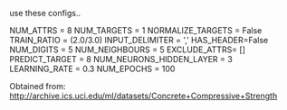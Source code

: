 use these configs..

NUM_ATTRS = 8
NUM_TARGETS = 1
NORMALIZE_TARGETS = False
TRAIN_RATIO = (2.0/3.0)
INPUT_DELIMITER = ','
HAS_HEADER=False
NUM_DIGITS = 5
NUM_NEIGHBOURS = 5
EXCLUDE_ATTRS= []
PREDICT_TARGET = 8
NUM_NEURONS_HIDDEN_LAYER = 3
LEARNING_RATE = 0.3
NUM_EPOCHS = 100

Obtained from: http://archive.ics.uci.edu/ml/datasets/Concrete+Compressive+Strength
